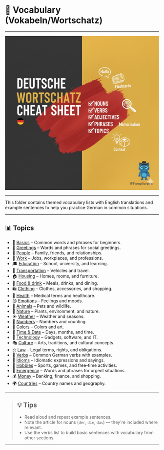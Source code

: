 # 📘 Vocabulary (Vokabeln/Wortschatz)

---

![Vocabulary banner](../assets/images/vocabulary-banner.png)

---

This folder contains themed vocabulary lists with English translations and example sentences to help you practice German in common situations.

---

## 📊 Topics

- 📝 [Basics](basics.md) – Common words and phrases for beginners.
- 🙋 [Greetings](greetings.md) – Words and phrases for social greetings.
- 🧑 [People](people.md) – Family, friends, and relationships.
- 💼 [Work](work.md) – Jobs, workplaces, and professions.
- 🎓 [Education](education.md) – School, university, and learning.
- 🚗 [Transportation](transportation.md) – Vehicles and travel.
- 🏠 [Housing](housing.md) – Homes, rooms, and furniture.
- 🍎 [Food & drink](food-drink.md) – Meals, drinks, and dining.
- 🛍️ [Clothing](clothing.md) – Clothes, accessories, and shopping.
- 🏥 [Health](health.md) – Medical terms and healthcare.
- 😊 [Emotions](emotions.md) – Feelings and moods.
- 🐶 [Animals](animals.md) – Pets and wildlife.
- 🌿 [Nature](nature.md) – Plants, environment, and nature.
- ☀️ [Weather](weather.md) – Weather and seasons.
- 🔢 [Numbers](numbers.md) – Numbers and counting.
- 🎨 [Colors](colors.md) – Colors and art.
- 📅 [Time & Date](time-date.md) – Days, months, and time.
- 📱 [Technology](technology.md) – Gadgets, software, and IT.
- 🎭 [Culture](culture.md) – Arts, traditions, and cultural concepts.
- ⚖️ [Law](law.md) – Legal terms, rights, and obligations.
- 🔧 [Verbs](verbs.md) – Common German verbs with examples.
- 💬 [Idioms](idioms.md) – Idiomatic expressions and sayings.
- 🎯 [Hobbies](hobbies.md) – Sports, games, and free-time activities.
- 🚨 [Emergency](emergency.md) – Words and phrases for urgent situations.
- 💰 [Money](money.md) – Banking, finance, and shopping.
- 🌍 [Countries](countries.md) – Country names and geography.

---

> ## 💡 **Tips**
> - Read aloud and repeat example sentences.
> - Note the article for nouns (`der`, `die`, `das`) — they're included where relevant.
> - Use the verbs list to build basic sentences with vocabulary from other sections.

---